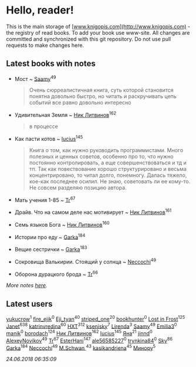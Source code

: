 # Hello, reader!
This is the main storage of [www.knigopis.com](http://www.knigopis.com) - the registry of read books.
To add your book use www-site. All changes are committed and synchronized with this git repository.
Do not use pull requests to make changes here.


## Latest books with notes
* Мост ~ [Saamy](users/115/115226508-vkontakte)<sup>49</sup>
    > Очень сюрреалистичная книга, суть которой становится понятна довольно быстро, но читать и раскручивать цепь событий все равно довольно интересно

* Удивительная Земля ~ [Ник Литвинов](users/241/241974816-vkontakte)<sup>162</sup>
    > в процессе

* Как пасти котов ~ [lucius](users/838/83820536-yandex)<sup>145</sup>
    > Книга о том, как нужно руководить программистами. Много полезных и ценных советов, особенно про то, что нужно постоянно контролировать, а еще совершенствоваться и тд и тп. 
    > Так как повествование хорошо структурировано и весьма концентрировано, то читал долго, понемногу. Далась тяжело, кое-как последнее осилил. Не знаю, советовать ли ее кому-то. Не совсем разделяю позицию автора.

* Мать учения 1-85 ~ [Tr](users/122/12282474-vkontakte)<sup>67</sup>

* Драйв. Что на самом деле нас мотивирует ~ [Ник Литвинов](users/241/241974816-vkontakte)<sup>161</sup>

* Семь языков Бога ~ [Ник Литвинов](users/241/241974816-vkontakte)<sup>160</sup>

* Истории про еду ~ [Garka](users/115/115753719718250012620-google)<sup>184</sup>

* Вещие сестрички ~ [Garka](users/115/115753719718250012620-google)<sup>183</sup>

* Сокровища Валькирии. Стоящий у солнца ~ [Neccochi](users/126/12601720503917094896-mailru)<sup>49</sup>

* Оборона дурацкого брода ~ [Tr](users/122/12282474-vkontakte)<sup>66</sup>


_More notes [here](latest_books_with_notes.md)._


## Latest users
[yukucrow](users/114/114827603276481734117-google)<sup>1</sup> 
[fire_ejik](users/329/32903202-vkontakte)<sup>0</sup> 
[Eji_tyan](users/235/2352103981-twitter)<sup>40</sup> 
[striped_one](users/249/249815548-vkontakte)<sup>20</sup> 
[bookhunter](users/116/116874179820969761027-google)<sup>0</sup> 
[Lost in Frost](users/103/103293621948650602575-google)<sup>125</sup> 
[Janet](users/108/108113656204404967440-google)<sup>638</sup> 
[katrinvredina](users/233/2336755-vkontakte)<sup>60</sup> 
[HXT](users/100/100002563462782-facebook)<sup>312</sup> 
[ksenisky](users/206/2060252005-instagram)<sup>7</sup> 
[Lirenda](users/115/115388297580792197479-google)<sup>3</sup> 
[Saamy](users/115/115226508-vkontakte)<sup>49</sup> 
[Emilia3](users/108/108597795887093847729-google)<sup>0</sup> 
[manik](users/211/211778159637422-facebook)<sup>0</sup> 
[borodach](users/157/15706320-vkontakte)<sup>124</sup> 
[Ник Литвинов](users/241/241974816-vkontakte)<sup>162</sup> 
[lucius](users/838/83820536-yandex)<sup>145</sup> 
[Яна](users/252/252651020-yandex)<sup>21</sup> 
[jinnd](users/464/46410003-vkontakte)<sup>0</sup> 
[AlexeyNovikov](users/170/170278332-vkontakte)<sup>49</sup> 
[Tr](users/122/12282474-vkontakte)<sup>67</sup> 
[EsterHani](users/305/30558181-vkontakte)<sup>147</sup> 
[ale56585227](users/629/62955747-yandex)<sup>0</sup> 
[trynkina84](users/344/34430558-vkontakte)<sup>0</sup> 
[Sky](users/118/118049897850017649660-google)<sup>86</sup> 
[Garka](users/115/115753719718250012620-google)<sup>184</sup> 
[Neccochi](users/126/12601720503917094896-mailru)<sup>49</sup> 
[M.Schwan ](users/101/101892939810731181399-google)<sup>43</sup> 
[kasikandriena](users/152/152488954-vkontakte)<sup>45</sup> 
[Минору](users/108/108299972186011003122-google)<sup>5</sup> 


_24.06.2018 06:35:09_
